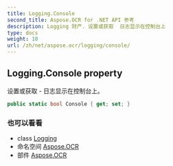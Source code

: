 ```yaml
---
title: Logging.Console
second_title: Aspose.OCR for .NET API 参考
description: Logging 财产. 设置或获取  日志显示在控制台上
type: docs
weight: 10
url: /zh/net/aspose.ocr/logging/console/
---
```

## Logging.Console property

设置或获取 - 日志显示在控制台上。

```csharp
public static bool Console { get; set; }
```

### 也可以看看

* class [Logging](../)
* 命名空间 [Aspose.OCR](../../logging/)
* 部件 [Aspose.OCR](../../../)


